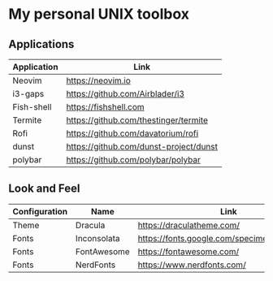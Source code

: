 # My personal UNIX toolbox

## Applications

| Application | Link |
| ----------- | ---- |
| Neovim |  https://neovim.io |
| i3-gaps | https://github.com/Airblader/i3 |
| Fish-shell | https://fishshell.com |
| Termite | https://github.com/thestinger/termite |
| Rofi | https://github.com/davatorium/rofi |
| dunst | https://github.com/dunst-project/dunst |
| polybar | https://github.com/polybar/polybar |

## Look and Feel
| Configuration | Name | Link |
| ------------- | ---- | ---- |
| Theme         | Dracula | https://draculatheme.com/ | 
| Fonts         | Inconsolata | https://fonts.google.com/specimen/Inconsolata |
| Fonts         | FontAwesome | https://fontawesome.com/ |
| Fonts         | NerdFonts | https://www.nerdfonts.com/ |
